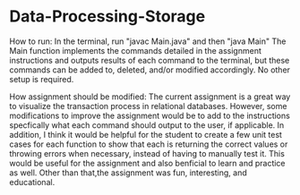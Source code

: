 # Data-Processing-Storage

How to run:
In the terminal, run "javac Main.java" and then "java Main"
The Main function implements the commands detailed in the assignment instructions and outputs results of each command to the terminal, but these commands can be added to, deleted, and/or modified accordingly. 
No other setup is required. 

How assignment should be modified:
The current assignment is a great way to visualize the transaction process in relational databases. However, some modifications to improve the assignment would be to add to the instructions specfically what each command should output to the user, if applicable. In addition, I think it would be helpful for the student to create a few unit test cases for each function to show that each is returning the correct values or throwing errors when necessary, instead of having to manually test it. This would be useful for the assignment and also benficial to learn and practice as well. Other than that,the assignment was fun, interesting, and educational. 

